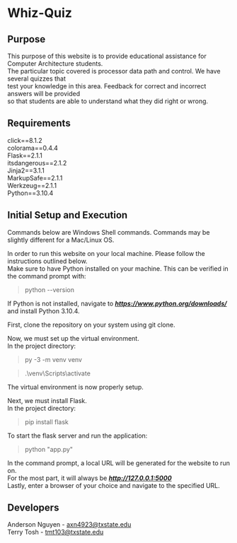 # Whiz-Quiz

## Purpose

This purpose of this website is to provide educational assistance for Computer Architecture students.  
The particular topic covered is processor data path and control. We have several quizzes that  
test your knowledge in this area. Feedback for correct and incorrect answers will be provided  
so that students are able to understand what they did right or wrong.  

## Requirements

click==8.1.2  
colorama==0.4.4  
Flask==2.1.1  
itsdangerous==2.1.2  
Jinja2==3.1.1  
MarkupSafe==2.1.1  
Werkzeug==2.1.1  
Python==3.10.4  

## Initial Setup and Execution

Commands below are Windows Shell commands. Commands may be slightly different for a Mac/Linux OS. 

In order to run this website on your local machine. Please follow the instructions outlined below.  
Make sure to have Python installed on your machine. This can be verified in the command prompt with:  
> python --version  

If Python is not installed, navigate to ***https://www.python.org/downloads/*** and install Python 3.10.4. 

First, clone the repository on your system using git clone.  

Now, we must set up the virtual environment.  
In the project directory:  
> py -3 -m venv venv  

> .\venv\Scripts\activate  

The virtual environment is now properly setup.  

Next, we must install Flask.  
In the project directory:  
> pip install flask  

To start the flask server and run the application:  
> python "app.py"  

In the command prompt, a local URL will be generated for the website to run on.  
For the most part, it will always be ***http://127.0.0.1:5000***  
Lastly, enter a browser of your choice and navigate to the specified URL.  

## Developers  

Anderson Nguyen - axn4923@txstate.edu  
Terry Tosh - tmt103@txstate.edu  
